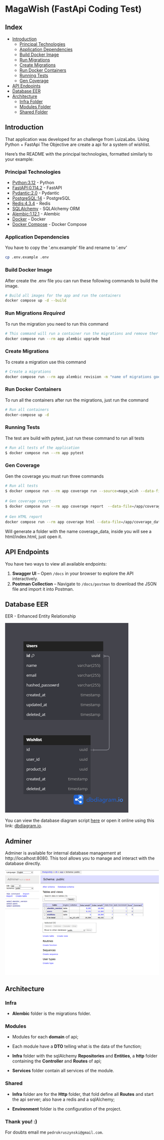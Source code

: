# MagaWish (FastApi Coding Test)

## Index

- [Introduction](https://github.com/PedroKruszynski/MagaWish#introduction)
  - [Principal Technologies](https://github.com/PedroKruszynski/MagaWish#principal-technologies)
  - [Application Dependencies](https://github.com/PedroKruszynski/MagaWish#application-dependencies)
  - [Build Docker Image](https://github.com/PedroKruszynski/MagaWish#build-docker-image)
  - [Run Migrations](https://github.com/PedroKruszynski/MagaWish#run-migrations-required)
  - [Create Migrations](https://github.com/PedroKruszynski/MagaWish#create-migrations)
  - [Run Docker Containers](https://github.com/PedroKruszynski/MagaWish#run-docker-containers)
  - [Running Tests](https://github.com/PedroKruszynski/MagaWish#running-tests)
  - [Gen Coverage](https://github.com/PedroKruszynski/MagaWish#gen-coverage)
- [API Endpoints](https://github.com/PedroKruszynski/MagaWish#api-endpoints)
- [Database EER](https://github.com/PedroKruszynski/MagaWish#database-err)
- [Architecture](https://github.com/PedroKruszynski/MagaWish#Architecture)
  - [Infra Folder](https://github.com/PedroKruszynski/MagaWish#infra)
  - [Modules Folder](https://github.com/PedroKruszynski/MagaWish#modules)
  - [Shared Folder](https://github.com/PedroKruszynski/MagaWish#shared)

## Introduction

That application was developed for an challenge from LuizaLabs. Using Python + FastApi
The Objective are create a api for a system of wishlist.

Here’s the README with the principal technologies, formatted similarly to your example:

### Principal Technologies

- [Python:3.12](https://www.python.org/downloads/release/python-3120/) - Python
- [FastAPI:0.114.2](https://fastapi.tiangolo.com/) - FastAPI
- [Pydantic:2.0](https://pydantic-docs.helpmanual.io/) - Pydantic
- [PostgreSQL:14](https://www.postgresql.org/) - PostgreSQL
- [Redis:4.3.4](https://redis.io/) - Redis
- [SQLAlchemy](https://www.sqlalchemy.org/) - SQLAlchemy ORM
- [Alembic:1.12.1](https://alembic.sqlalchemy.org/en/latest/) - Alembic
- [Docker](https://www.docker.com/) - Docker
- [Docker Compose](https://docs.docker.com/compose/) - Docker Compose

### Application Dependencies

You have to copy the '.env.example' file and rename to '.env'

``` bash
cp .env.example .env
```

### Build Docker Image

After create the .env file you can run these following commands to build the image.

``` bash
# Build all images for the app and run the containers
docker compose up -d --build
```

### Run Migrations *Required*

To run the migration you need to run this command

``` bash
# This command will run a container run the migrations and remove ther container after finish
docker compose run --rm app alembic upgrade head
```

### Create Migrations

To create a migration use this command

``` bash
# Create a migrations
docker compose run --rm app alembic revision -m "name of migrations goes here"
```

### Run Docker Containers

To run all the containers after run the migrations, just run the command

``` bash
# Run all containers
docker-compose up -d
```

### Running Tests

The test are build with pytest, just run these command to run all tests

``` bash
# Run all tests of the application
$ docker compose run --rm app pytest
```

### Gen Coverage

Gen the coverage you must run three commands

``` bash
# Run all tests
$ docker compose run --rm app coverage run --source=maga_wish --data-file=/app/coverage_data/.coverage -m pytest

# Gen coverage report
$ docker compose run --rm app coverage report  --data-file=/app/coverage_data/.coverage --show-missing

# Gen HTML report
docker compose run --rm app coverage html --data-file=/app/coverage_data/.coverage -d /app/coverage_data/html
```

Will generate a folder with the name coverage_data, inside you will see a html/index.html, just open it.

## API Endpoints

You have two ways to view all available endpoints:

1. **Swagger UI** – Open `/docs` in your browser to explore the API interactively.
2. **Postman Collection** – Navigate to `/docs/postman` to download the JSON file and import it into Postman.

## Database EER 

EER - Enhanced Entity Relationship

![Database Diagram](./docs/database/eer.png)

You can view the database diagram script [here](./docs/database/dbdiagram.io.sql.sql) or open it online using this link: [dbdiagram.io](https://dbdiagram.io/d/MagaWish-67d4ca4375d75cc844282a27).

## Adminer

Adminer is available for internal database management at http://localhost:8080. This tool allows you to manage and interact with the database directly.

![Adminer](./docs/adminer/adminer.png)

## Architecture

### Infra

- **Alembic** folder is the migrations folder.

### Modules

- Modules for each **domain** of api;

- Each module have a **DTO** telling what is the data of the function;

- **Infra** folder with the sqlAlchemy **Repositories** and **Entities**, a **http** folder containing the **Controller** and **Routes** of api;

- **Services** folder contain all services of the module.

### Shared

- **Infra** folder are for the **Http** folder, that fold define all **Routes** and start the api server; also have a redis and a sqlAlchemy;

- **Environment** folder is the configuration of the project.

### Thank you! :)

For doubts email me `pedrokruszynski@gmail.com`.

